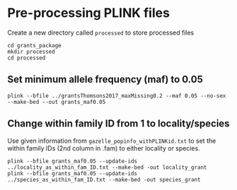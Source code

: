 # Pre-processing PLINK files

Create a new directory called `processed` to store processed files

```
cd grants_package
mkdir processed
cd processed
```

## Set minimum allele frequency (maf) to 0.05

```
plink --bfile ../grantsThomsons2017_maxMissing0.2 --maf 0.05 --no-sex --make-bed --out grants_maf0.05
```

## Change within family ID from 1 to locality/species

Use given information from `gazelle_popinfo_withPLINKid.txt` to set the within family IDs (2nd column in .fam) to either locality or species.

```
plink --bfile grants_maf0.05 --update-ids ../locality_as_within_fam_ID.txt --make-bed -out locality_grant
plink --bfile grants_maf0.05 --update-ids ../species_as_within_fam_ID.txt --make-bed -out species_grant
```
